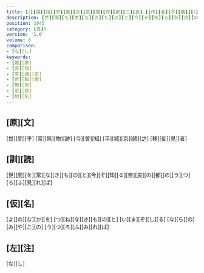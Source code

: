 ```yaml
---
title: [（][傷][惜][寧][樂][京][荒][墟][作][歌][三][首] [[作][者][不][審]][）]
description: [世][間][を][常][な][き][も][の][と][今][ぞ][知][る][奈][良][の][都][の][う][つ][ろ][ふ][見][れ][ば]
position: 1045
category: [巻]6
version: '1.0'
volume: 6
comparison:
- [な][し]
keywords:
- [雑][歌]
- [哀][惜]
- [平][城][京]
- [荒][都][歌]
- [無][常]
- [奈][良]
- [地][名]
---
```


## [原][文]

[世][間][乎] [常][無][物][跡] [今][曽][知] [平][城][京][師][之] [移][徙][見][者]

## [訓][読]

[世][間][を][常][な][き][も][の][と][今][ぞ][知][る][奈][良][の][都][の][う][つ][ろ][ふ][見][れ][ば]

## [仮][名]

[よ][の][な][か][を] [つ][ね][な][き][も][の][と] [い][ま][ぞ][し][る] [な][ら][の][み][や][こ][の] [う][つ][ろ][ふ][み][れ][ば]

## [左][注]

[な][し]
